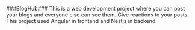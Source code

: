###BlogHub###
This is a web development project where you can post your blogs and everyone else can see them. Give reactions to your posts.
This project used Angular in frontend and Nestjs in backend.
